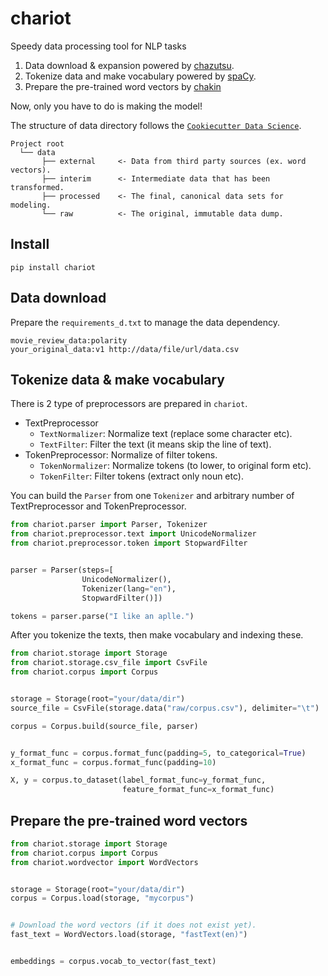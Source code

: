 # chariot

Speedy data processing tool for NLP tasks

1. Data download & expansion powered by [chazutsu](https://github.com/chakki-works/chazutsu).
2. Tokenize data and make vocabulary powered by [spaCy](https://spacy.io/).
3. Prepare the pre-trained word vectors by [chakin](https://github.com/chakki-works/chakin)

Now, only you have to do is making the model!

The structure of data directory follows the [`Cookiecutter Data Science`](https://drivendata.github.io/cookiecutter-data-science/).

```
Project root
  └── data
       ├── external     <- Data from third party sources (ex. word vectors).
       ├── interim      <- Intermediate data that has been transformed.
       ├── processed    <- The final, canonical data sets for modeling.
       └── raw          <- The original, immutable data dump.
```

## Install

```
pip install chariot
```

## Data download

Prepare the `requirements_d.txt` to manage the data dependency.

```
movie_review_data:polarity
your_original_data:v1 http://data/file/url/data.csv
```

## Tokenize data & make vocabulary

There is 2 type of preprocessors are prepared in `chariot`.

* TextPreprocessor
  * `TextNormalizer`: Normalize text (replace some character etc).
  * `TextFilter`: Filter the text (it means skip the line of text).
* TokenPreprocessor: Normalize of filter tokens.
  * `TokenNormalizer`: Normalize tokens (to lower, to original form etc).
  * `TokenFilter`: Filter tokens (extract only noun etc).

You can build the `Parser` from one `Tokenizer` and arbitrary number of TextPreprocessor and TokenPreprocessor.

```py
from chariot.parser import Parser, Tokenizer
from chariot.preprocessor.text import UnicodeNormalizer
from chariot.preprocessor.token import StopwardFilter


parser = Parser(steps=[
                UnicodeNormalizer(),
                Tokenizer(lang="en"),
                StopwardFilter()])

tokens = parser.parse("I like an aplle.")

```

After you tokenize the texts, then make vocabulary and indexing these.


```py
from chariot.storage import Storage
from chariot.storage.csv_file import CsvFile
from chariot.corpus import Corpus


storage = Storage(root="your/data/dir")
source_file = CsvFile(storage.data("raw/corpus.csv"), delimiter="\t")

corpus = Corpus.build(source_file, parser)


y_format_func = corpus.format_func(padding=5, to_categorical=True)
x_format_func = corpus.format_func(padding=10)

X, y = corpus.to_dataset(label_format_func=y_format_func,
                         feature_format_func=x_format_func)
```

## Prepare the pre-trained word vectors

```py
from chariot.storage import Storage
from chariot.corpus import Corpus
from chariot.wordvector import WordVectors


storage = Storage(root="your/data/dir")
corpus = Corpus.load(storage, "mycorpus")


# Download the word vectors (if it does not exist yet).
fast_text = WordVectors.load(storage, "fastText(en)")


embeddings = corpus.vocab_to_vector(fast_text)
```

